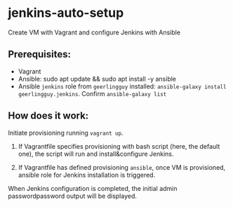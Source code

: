 # jenkins-auto-setup
Create VM with Vagrant and configure Jenkins with Ansible

## Prerequisites:

- Vagrant
- Ansible: sudo apt update && sudo apt install -y ansible
- Ansible `jenkins` role from `geerlingguy` installed: `ansible-galaxy install geerlingguy.jenkins`. Confirm `ansible-galaxy list`

## How does it work:

Initiate provisioning running `vagrant up`.

1. If Vagrantfile specifies provisioning with bash script (here, the default one), the script will run and install&configure Jenkins.

2. If Vagrantfile has defined provisioning `ansible`, once VM is provisioned, ansible role for Jenkins installation is triggered.

When Jenkins configuration is completed, the initial admin passwordpassword output will be displayed.
